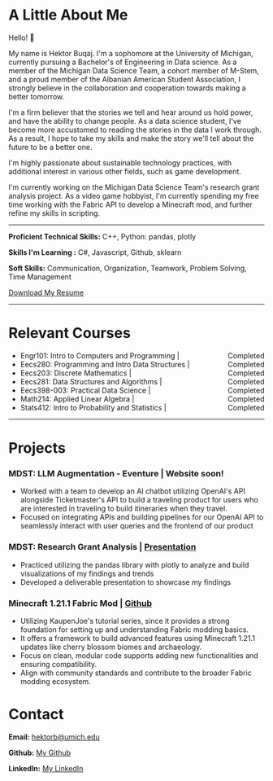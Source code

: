 # A Little About Me
Hello! 👋  

My name is Hektor Buqaj. I'm a sophomore at the University of Michigan, currently pursuing a Bachelor's of Engineering in Data science. As a member of the Michigan Data Science Team, a cohort member of M-Stem, and a proud member of the Albanian American Student Association, I strongly believe in the collaboration and cooperation towards making a better tomorrow.  

I'm a firm believer that the stories we tell and hear around us hold power, and have the ability to change people. As a data science student, I've become more accustomed to reading the stories in the data I work through. As a result, I hope to take my skills and make the story we'll tell about the future to be a better one.  

I'm highly passionate about sustainable technology practices, with additional interest in various other fields, such as game development.  

I'm currently working on the Michigan Data Science Team's research grant analysis project. As a video game hobbyist, I'm currently spending my free time working with the Fabric API to develop a Minecraft mod, and further refine my skills in scripting.  

---

**Proficient Technical Skills:** C++, Python: pandas, plotly

**Skills I'm Learning :** C#, Javascript, Github, sklearn

**Soft Skills:** Communication, Organization, Teamwork, Problem Solving, Time Management

<a href="{{ site.resume_file }}" class="btn" download>Download My Resume</a>

---

# Relevant Courses
- Engr101: Intro to Computers and Programming | <span style="float:right;">Completed</span>
- Eecs280: Programming and Intro Data Structures | <span style="float:right;">Completed</span>
- Eecs203: Discrete Mathematics | <span style="float:right;">Completed</span>
- Eecs281: Data Structures and Algorithms | <span style="float:right;">Completed</span>
- Eecs398-003: Practical Data Science | <span style="float:right;">Completed</span>
- Math214: Applied Linear Algebra | <span style="float:right;">Completed</span>
- Stats412: Intro to Probability and Statistics | <span style="float:right;">Completed</span>

---

# Projects

### MDST: LLM Augmentation - Eventure | Website soon!
- Worked with a team to develop an AI chatbot utilizing OpenAI's API alongside Ticketmaster's API to build a traveling product for users who are interested in traveling to build itineraries when they travel.
- Focused on integrating APIs and building pipelines for our OpenAI API to seamlessly interact with user queries and the frontend of our product

### MDST: Research Grant Analysis | [Presentation](https://www.canva.com/design/DAGWwTYnXlg/nAtzd2Eopv9MCZ6SEbqq6w/edit?utm_content=DAGWwTYnXlg&utm_campaign=designshare&utm_medium=link2&utm_source=sharebutton)
- Practiced utilizing the pandas library with plotly to analyze and build visualizations of my findings and trends
- Developed a deliverable presentation to showcase my findings
  
### Minecraft 1.21.1 Fabric Mod | [Github](https://github.com/buqhek/Fabric-Tutorial-1.21.1)
- Utilizing KaupenJoe's tutorial series, since it provides a strong foundation for setting up and understanding Fabric modding basics.
- It offers a framework to build advanced features using Minecraft 1.21.1 updates like cherry blossom biomes and archaeology.
- Focus on clean, modular code supports adding new functionalities and ensuring compatibility.
- Align with community standards and contribute to the broader Fabric modding ecosystem.


# Contact

**Email:** hektorb@umich.edu  

**Github:** [My Github](https://github.com/buqhek)  

**LinkedIn:** [My LinkedIn](https://www.linkedin.com/in/hektor-buqaj/)

<!-- **Phone Number:**  +1 248-657-3600   -->

